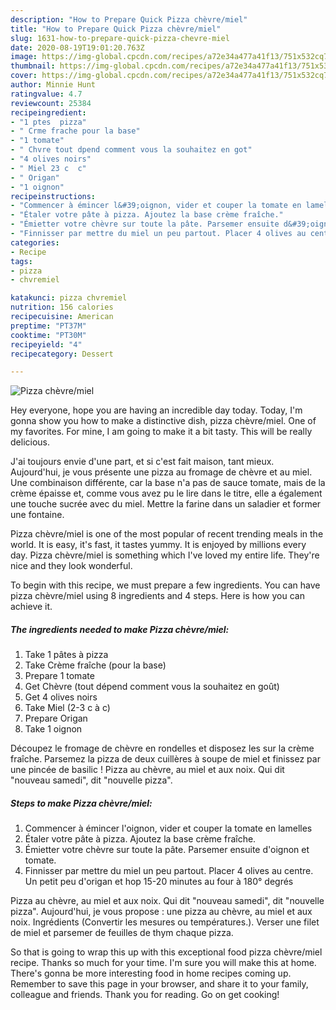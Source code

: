 ```yaml
---
description: "How to Prepare Quick Pizza chèvre/miel"
title: "How to Prepare Quick Pizza chèvre/miel"
slug: 1631-how-to-prepare-quick-pizza-chevre-miel
date: 2020-08-19T19:01:20.763Z
image: https://img-global.cpcdn.com/recipes/a72e34a477a41f13/751x532cq70/pizza-chevremiel-photo-principale-de-la-recette.jpg
thumbnail: https://img-global.cpcdn.com/recipes/a72e34a477a41f13/751x532cq70/pizza-chevremiel-photo-principale-de-la-recette.jpg
cover: https://img-global.cpcdn.com/recipes/a72e34a477a41f13/751x532cq70/pizza-chevremiel-photo-principale-de-la-recette.jpg
author: Minnie Hunt
ratingvalue: 4.7
reviewcount: 25384
recipeingredient:
- "1 ptes  pizza"
- " Crme frache pour la base"
- "1 tomate"
- " Chvre tout dpend comment vous la souhaitez en got"
- "4 olives noirs"
- " Miel 23 c  c"
- " Origan"
- "1 oignon"
recipeinstructions:
- "Commencer à émincer l&#39;oignon, vider et couper la tomate en lamelles"
- "Étaler votre pâte à pizza. Ajoutez la base crème fraîche."
- "Émietter votre chèvre sur toute la pâte. Parsemer ensuite d&#39;oignon et tomate."
- "Finnisser par mettre du miel un peu partout. Placer 4 olives au centre. Un petit peu d&#39;origan et hop 15-20 minutes au four à 180° degrés"
categories:
- Recipe
tags:
- pizza
- chvremiel

katakunci: pizza chvremiel 
nutrition: 156 calories
recipecuisine: American
preptime: "PT37M"
cooktime: "PT30M"
recipeyield: "4"
recipecategory: Dessert

---
```



![Pizza chèvre/miel](https://img-global.cpcdn.com/recipes/a72e34a477a41f13/751x532cq70/pizza-chevremiel-photo-principale-de-la-recette.jpg)

Hey everyone, hope you are having an incredible day today. Today, I'm gonna show you how to make a distinctive dish, pizza chèvre/miel. One of my favorites. For mine, I am going to make it a bit tasty. This will be really delicious.

J&#39;ai toujours envie d&#39;une part, et si c&#39;est fait maison, tant mieux. Aujourd&#39;hui, je vous présente une pizza au fromage de chèvre et au miel. Une combinaison différente, car la base n&#39;a pas de sauce tomate, mais de la crème épaisse et, comme vous avez pu le lire dans le titre, elle a également une touche sucrée avec du miel. Mettre la farine dans un saladier et former une fontaine.

Pizza chèvre/miel is one of the most popular of recent trending meals in the world. It is easy, it's fast, it tastes yummy. It is enjoyed by millions every day. Pizza chèvre/miel is something which I've loved my entire life. They're nice and they look wonderful.


To begin with this recipe, we must prepare a few ingredients. You can have pizza chèvre/miel using 8 ingredients and 4 steps. Here is how you can achieve it.

<!--inarticleads1-->

##### The ingredients needed to make Pizza chèvre/miel:

1. Take 1 pâtes à pizza
1. Take  Crème fraîche (pour la base)
1. Prepare 1 tomate
1. Get  Chèvre (tout dépend comment vous la souhaitez en goût)
1. Get 4 olives noirs
1. Take  Miel (2-3 c à c)
1. Prepare  Origan
1. Take 1 oignon


Découpez le fromage de chèvre en rondelles et disposez les sur la crème fraîche. Parsemez la pizza de deux cuillères à soupe de miel et finissez par une pincée de basilic ! Pizza au chèvre, au miel et aux noix. Qui dit &#34;nouveau samedi&#34;, dit &#34;nouvelle pizza&#34;. 

<!--inarticleads2-->

##### Steps to make Pizza chèvre/miel:

1. Commencer à émincer l&#39;oignon, vider et couper la tomate en lamelles
1. Étaler votre pâte à pizza. Ajoutez la base crème fraîche.
1. Émietter votre chèvre sur toute la pâte. Parsemer ensuite d&#39;oignon et tomate.
1. Finnisser par mettre du miel un peu partout. Placer 4 olives au centre. Un petit peu d&#39;origan et hop 15-20 minutes au four à 180° degrés


Pizza au chèvre, au miel et aux noix. Qui dit &#34;nouveau samedi&#34;, dit &#34;nouvelle pizza&#34;. Aujourd&#39;hui, je vous propose : une pizza au chèvre, au miel et aux noix. Ingrédients (Convertir les mesures ou températures.). Verser une filet de miel et parsemer de feuilles de thym chaque pizza. 

So that is going to wrap this up with this exceptional food pizza chèvre/miel recipe. Thanks so much for your time. I'm sure you will make this at home. There's gonna be more interesting food in home recipes coming up. Remember to save this page in your browser, and share it to your family, colleague and friends. Thank you for reading. Go on get cooking!

